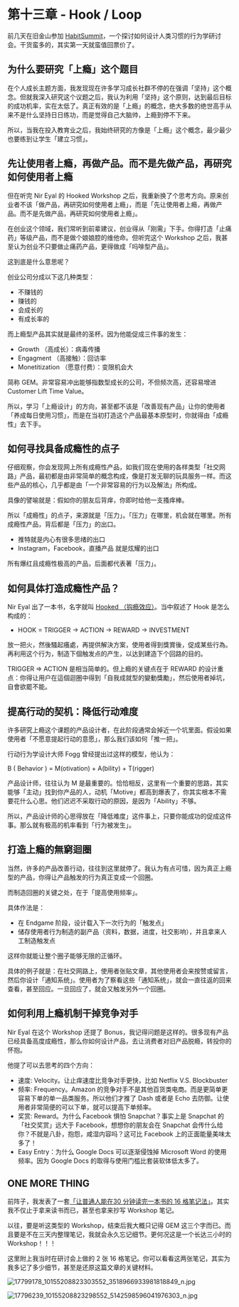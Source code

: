 # 第十三章 - Hook / Loop

前几天在旧金山参加 [HabitSummit](http://habitsummit.com)，一个探讨如何设计人类习惯的行为学研讨会。干货蛮多的，其实第一天就蛮值回票价了。

## 为什么要研究「上瘾」这个题目

在个人成长主题方面，我发现现在许多学习成长社群不停的在强调「坚持」这个概念。但就我深入研究这个议题之后，我认为利用「坚持」这个原则，达到最后目标的成功机率，实在太低了。真正有效的是「上瘾」的概念，绝大多数的绝世高手从来不是什么坚持日日练功，而是觉得自己大脑帅，上瘾到停不下来。

所以，当我在投入教育业之后，我始终研究的方像是「上瘾」这个概念，最少最少也要练到让学生「建立习惯」。

## 先让使用者上瘾，再做产品。而不是先做产品，再研究如何使用者上瘾

但在听完 Nir Eyal 的 Hooked Workshop 之后，我重新换了个思考方向。原来创业者不该「做产品，再研究如何使用者上瘾」，而是「先让使用者上瘾，再做产品。而不是先做产品，再研究如何使用者上瘾」。

在创业这个领域，我们常听到前辈建议，创业得从「刚需」下手。你得打造「止痛药」等级产品，而不是做个娘娘腔的维他命。但听完这个 Workshop 之后，我甚至认为创业不只要做止痛药产品，更得做成「吗啡型产品」。

这到底是什么意思呢？

创业公司分成以下这几种类型：

- 不赚钱的
- 赚钱的
- 会成长的
- 有成长率的

而上瘾型产品其实就是最终的圣杯。因为他能促成三件事的发生：

- Growth （高成长）：病毒传播
- Engagment （高接触）：回访率
- Monetitization （愿意付费）：变限机会大

简称 GEM。非常容易冲出能够指数型成长的公司，不但频次高，还容易增进 Customer Lift Time Value。

所以，学习「上瘾设计」的方向，甚至都不该是「改善现有产品」让你的使用者「养成每日使用习惯」，而是在当初打造这个产品最基本原型时，你就得由「成瘾性」去下手。

## 如何寻找具备成瘾性的点子

仔细观察，你会发现网上所有成瘾性产品，如我们现在使用的各样类型「社交网路」产品，最初都是由非常简单的概念构成，像是打发无聊的玩具服务一样。而这些产品的核心，几乎都是由「一个非常容易的行为以及解法」所构成。

具像的譬喻就是：假如你的朋友后背痒，你即时给他一支搔痒棒。

所以「成瘾性」的点子，来源就是「压力」。「压力」在哪里，机会就在哪里。所有成瘾性产品，背后都是「压力」的出口。

- 推特就是内心有很多思绪的出口
- Instagram，Facebook，直播产品 就是炫耀的出口

所有爆红且成瘾性极高的产品，后面都代表著「压力」。

## 如何具体打造成瘾性产品？

Nir Eyal 出了一本书，名字就叫 [Hooked （钩瘾效应）](https://www.amazon.com/Hooked-How-Build-Habit-Forming-Products-ebook/dp/B00NW01MKM)。当中叙述了 Hook 是怎么构成的：

- HOOK = TRIGGER -> ACTION -> REWARD -> INVESTMENT

放一把火，然後騷起癢處，再提供解決方案，使用者得到獎賞後，促成某些行為。再利用这个行为，制造下個触发点的产生，以达到建造下个回路的目的。

TRIGGER => ACTION 是相当简单的。但上瘾的关键点在于 REWARD 的设计重点：你得让用户在這個迴圈中得到「自我成就型的變動獎勵」，然后使用者掉坑，自會欲罷不能。

## 提高行动的契机：降低行动难度

许多研究上瘾这个课题的产品设计者，在此阶段通常会掉近一个坑里面。假设如果使用者「不愿意提起行动的意愿」，那么我们该如何「推一把」。

行动行为学设计大师 Fogg 曾经提出过这样的模型，他认为：

B ( Behavior ) = M(otivation) + A(bility) + T(rigger)

产品设计师，往往认为 M 是最重要的。恰恰相反，这里有一个重要的思路，其实能够「主动」找到你产品的人，动机「Motive」都高到爆表了，你其实根本不需要花什么心思。他们迟迟不采取行动的原因，是因为「Ability」不够。

所以，产品设计师的心思得放在「降低难度」这件事上，只要你能成功的促成这件事。那么就有极高的机率看到「行为被发生」。

## 打造上瘾的無窮迴圈

当然，许多的产品改善行动，往往到这里就停了。我认为有点可惜，因为真正上瘾型的产品，你得让产品触发的行为真正变成一个回圈。

而制造回圈的关键之处，在于「提高使用频率」。

具体作法是：

- 在 Endgame 阶段，设计载入下一次行为的「触发点」
- 储存使用者行为制造的副产品（资料，数据，进度，社交影响），并且拿来人工制造触发点

这样你就能让整个圈子能够无限的正循环。

具体的例子就是：在社交网路上，使用者张贴文章，其他使用者会来按赞或留言，然后你设计「通知系统」。使用者为了察看这些「通知系统」，就会一直往返的回来查看，甚至回应。一旦回应了，就会又触发另外一个回圈。

## 如何利用上瘾机制干掉竞争对手

Nir Eyal 在这个 Workshop 还提了 Bonus，我记得问题是这样的。很多现有产品已经具备高度成瘾性，那么你如何设计产品，去让消费者对旧产品脱瘾，转投你的怀抱。

他提了可以去思考的四个方向：

- 速度: Velocity。让止痒速度比竞争对手更快，比如 Netflix V.S. Blockbuster
- 频率: Frequency。Amazon 的竞争对手不是其他百货类电商。而是更简单更容易下单的单一品类服务。所以他们才推了 Dash 或者是 Echo 去防御。让使用者非常简便的可以下单，就可以提高下单频率。
- 奖赏: Reward。为什么 Facebook 惧怕 Snapchat？事实上是 Snapchat 的「社交奖赏」远大于 Facebook，想想你的朋友会在 Snapchat 会传什么给你？不就是八卦，抱怨，咸湿内容吗？这可比 Facebook 上的正面能量美味太多了！
- Easy Entry：为什么 Google Docs 可以逐渐侵蚀掉 Microsoft Word 的使用频率。因为 Google Docs 的取得与使用门槛比套装软体低太多了。

## ONE MORE THING

前阵子，我发表了一套[「让普通人能在30 分钟读完一本书的 16 格笔记法」](https://mp.weixin.qq.com/s?__biz=MzI5MjM2Njg1MA%3D%3D&mid=2247483776&idx=1&sn=da9926264ec45c401e16a0c019f1322e&chksm=ec033eeddb74b7fb7c6bdd016a7a8ebfcf15376c84a0837d791158af3169526cd758e523de45&scene=0&key=49e9be4308d1a4e638216fab3682ed7012068060156e346bd2f9389ec31b4649b00ac771285844bdc25f5f5182a8e68013016d512bc3a07a0616b79082bb112e342f16ae32ad4aeecc542ec687125ab9&ascene=0&uin=MTk3NDExNzA0Mg%3D%3D&devicetype=iMac+MacBookPro11%2C5+OSX+OSX+10.11.6+build%2815G31%29&version=12010210&nettype=WIFI&fontScale=100&pass_ticket=VhmQuxpLokdJc34OSivwM%2BLJb41r4kDZPEiYw%2BdBKhe3XBfyGFe5fpx8bLUdgG%2BM)。其实我不仅止于拿来读书而已，甚至也拿来抄写 Workshop 笔记。

以往，要是听这类型的 Workshop，结束后我大概只记得 GEM 这三个字而已。而且要是不在三天内整理笔记，我就会永久忘记细节。更何况这是一个长达三小时的 Workshop！！！

这里附上我当时在研讨会上做的 2 张 16 格笔记。你可以看看这两张笔记，其实为我多记了多少细节，甚至是还原这篇文章的关键材料。

![17799178_10155208823303552_3518966933981818849_n.jpg](http://user-image.logdown.io/user/1/blog/317/post/1692228/9k4UUHz6QQGONiwjP6ve_17799178_10155208823303552_3518966933981818849_n.jpg)

![17796239_10155208823298552_5142598596041976303_n.jpg](http://user-image.logdown.io/user/1/blog/317/post/1692228/W5AsK9dHS8mofqIwrPhV_17796239_10155208823298552_5142598596041976303_n.jpg)
